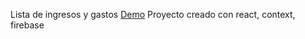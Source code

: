 Lista de ingresos y gastos 
<a href="https://lista-gasto.web.app/" >Demo</a>
Proyecto creado con react, context, firebase

